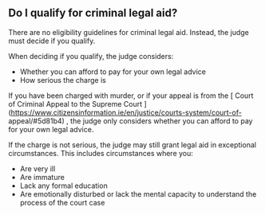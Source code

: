 ##  Do I qualify for criminal legal aid?

There are no eligibility guidelines for criminal legal aid. Instead, the judge
must decide if you qualify.

When deciding if you qualify, the judge considers:

  * Whether you can afford to pay for your own legal advice 
  * How serious the charge is 

If you have been charged with murder, or if your appeal is from the [ Court of
Criminal Appeal to the Supreme Court
](https://www.citizensinformation.ie/en/justice/courts-system/court-of-
appeal/#5d81b4) , the judge only considers whether you can afford to pay for
your own legal advice.

If the charge is not serious, the judge may still grant legal aid in
exceptional circumstances. This includes circumstances where you:

  * Are very ill 
  * Are immature 
  * Lack any formal education 
  * Are emotionally disturbed or lack the mental capacity to understand the process of the court case 
